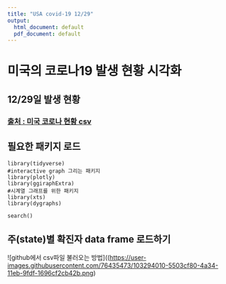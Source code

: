 ```yaml
---
title: "USA covid-19 12/29"
output:
  html_document: default
  pdf_document: default
---
```


# 미국의 코로나19 발생 현황 시각화  
## 12/29일 발생 현황  
### [출처 : 미국 코로나 현황 csv](https://github.com/nytimes/covid-19-data)  

## 필요한 패키지 로드
```{r message=FALSE}
library(tidyverse)
#interactive graph 그리는 패키지
library(plotly)
library(ggiraphExtra)
#시계열 그래프를 위한 패키지
library(xts)
library(dygraphs)

search()
```
## 주(state)별 확진자 data frame 로드하기

![github에서 csv파일 불러오는 방법]((https://user-images.githubusercontent.com/76435473/103294010-5503cf80-4a34-11eb-9fdf-1696cf2cb42b.png)

